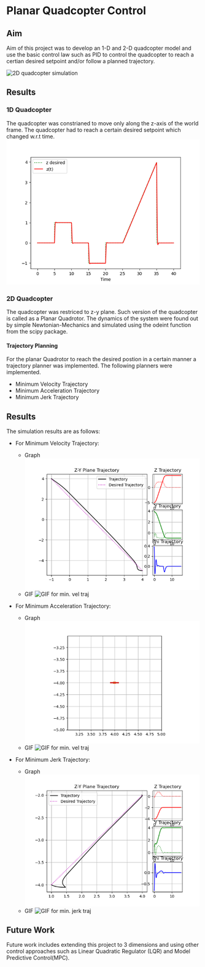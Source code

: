 # Planar Quadcopter Control
## Aim
Aim of this project was to develop an 1-D and 2-D quadcopter model and use the basic control law such as PID to control the quadcopter to reach a certian desired setpoint and/or follow a planned trajectory.

![2D quadcopter simulation](gifs\2D_No_Traj.gif)
## Results
### 1D Quadcopter
The quadcopter was constrianed to move only along the z-axis of the world frame. The quadcopter had to reach a certain desired setpoint which changed w.r.t time.
![1D Quadcopter Control Results](images/1D-Drone.png?raw=True "1-D Quadcopter")

### 2D Quadcopter
The quadcopter was restriced to z-y plane. Such version of the quadcopter is called as a Planar Quadrotor. The dynamics of the system were found out by simple Newtonian-Mechanics and simulated using the odeint function from the scipy package.

#### Trajectory Planning
For the planar Quadrotor to reach the desired postion in a certain manner a trajectory planner was implemented. The following planners were implemented.
* Minimum Velocity Trajectory
* Minimum Acceleration Trajectory
* Minimum Jerk Trajectory

## Results
The simulation results are as follows:
* For Minimum Velocity Trajectory:
    * Graph
    ![Graph for min. vel traj](images\2D-Min_Vel_Traj.png)
    * GIF
    ![GIF for min. vel traj](gifs\2D_Min_Vel.gif)

* For Minimum Acceleration Trajectory:
    * Graph
    ![Graph for min. accln traj](images\2D-Min_Accel_Traj.png)
    * GIF
    ![GIF for min. vel traj](gifs\2D_Min_Vel.gif)

* For Minimum Jerk Trajectory:
    * Graph
    ![Graph for min. jerk traj](images\2D-Min_Jerk_Traj.png)
    * GIF
    ![GIF for min. jerk traj](gifs\2D_Min_Jerk.gif)

## Future Work
Future work includes extending this project to 3 dimensions and using other control approaches such as Linear Quadratic Regulator (LQR) and Model Predictive Control(MPC). 



